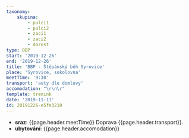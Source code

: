 ```yaml
---
taxonomy:
    skupina:
        - pulci1
        - pulci2
        - zaci1
        - zaci2
        - dorost
type: BBP
start: '2019-12-26'
end: '2019-12-26'
title: 'BBP - Štěpánský běh Syrovice'
place: 'Syrovice, sokolovna'
meetTime: '9:30'
transport: 'auty dle domluvy'
accomodation: "\r\n\r"
template: trenink
date: '2019-11-11'
id: 20191226-e5fe3210
---
```

* **sraz**: {{page.header.meetTime}} Doprava {{page.header.transport}}.
* **ubytování**: {{page.header.accomodation}}
